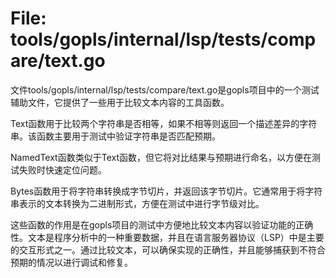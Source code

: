 # File: tools/gopls/internal/lsp/tests/compare/text.go

文件tools/gopls/internal/lsp/tests/compare/text.go是gopls项目中的一个测试辅助文件，它提供了一些用于比较文本内容的工具函数。

Text函数用于比较两个字符串是否相等，如果不相等则返回一个描述差异的字符串。该函数主要用于测试中验证字符串是否匹配预期。

NamedText函数类似于Text函数，但它将对比结果与预期进行命名，以方便在测试失败时快速定位问题。

Bytes函数用于将字符串转换成字节切片，并返回该字节切片。它通常用于将字符串表示的文本转换为二进制形式，方便在测试中进行字节级对比。

这些函数的作用是在gopls项目的测试中方便地比较文本内容以验证功能的正确性。文本是程序分析中的一种重要数据，并且在语言服务器协议（LSP）中是主要的交互形式之一。通过比较文本，可以确保实现的正确性，并且能够捕获到不符合预期的情况以进行调试和修复。

